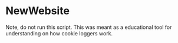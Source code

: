 # NewWebsite
Note, do not run this script. This was meant as a educational tool for understanding on how cookie loggers work. 
